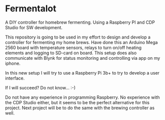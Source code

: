 # Fermentalot
A DIY controller for homebrew fermenting. Using a Raspberry PI and CDP Studio for SW development. 

This repository is going to be used in my effort to design and develop a controller for fermenting my home brews. Have done this an Arduino Mega 2560 
board with temperature sensors, relays to turn on/off heating elements and logging to SD-card on board. 
This setup does also communicate with Blynk for status monitoring and controlling via app on my iphone.

In this new setup I will try to use a Raspberry Pi 3b+ to try to develop a user interface.

If I will succeed? Do not know... :-)

Do not have any experience in programming Raspberry. No experience with the CDP Studio either, but it seems to be the
perfect alternative for this project. Next project will be to do the same with the brewing controller as well.
